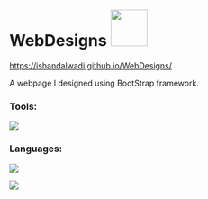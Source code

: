 # WebDesigns <img src="https://github.com/TheDudeThatCode/TheDudeThatCode/blob/master/Assets/Designer.gif" width="65px">

https://ishandalwadi.github.io/WebDesigns/

A webpage I designed using BootStrap framework.

### Tools:

![](https://img.shields.io/badge/Tools-Bootstrap-informational?style=flat&logo=bootstrap&logoColor=white&color=2bbc8a)

### Languages:

![](https://img.shields.io/badge/Code-HTML-informational?style=flat&logo=html&logoColor=white&color=2bbc8a)

![](https://img.shields.io/badge/Code-CSS-informational?style=flat&logo=css&logoColor=white&color=2bbc8a)
